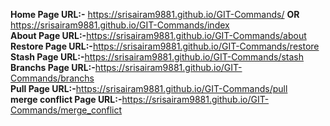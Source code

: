 <b>Home Page URL:-</b> https://srisairam9881.github.io/GIT-Commands/ <b>OR</b> https://srisairam9881.github.io/GIT-Commands/index <br>
<b>About Page URL:-</b>https://srisairam9881.github.io/GIT-Commands/about <br>
<b>Restore Page URL:-</b>https://srisairam9881.github.io/GIT-Commands/restore <br>
<b>Stash Page URL:-</b>https://srisairam9881.github.io/GIT-Commands/stash <br>
<b>Branchs Page URL:-</b>https://srisairam9881.github.io/GIT-Commands/branchs <br>
<b>Pull Page URL:-</b>https://srisairam9881.github.io/GIT-Commands/pull <br>
<b>merge conflict Page URL:-</b>https://srisairam9881.github.io/GIT-Commands/merge_conflict<br>
